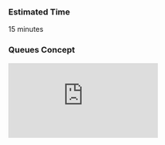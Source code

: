 ### Estimated Time

15 minutes
### Queues Concept
<iframe src="https://www.youtube.com/embed/L0_MohAei8w" frameborder="0" allow="autoplay; encrypted-media" allowfullscreen></iframe>
